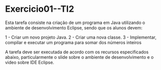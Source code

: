# Exercicio01--TI2

Esta tarefa consiste na criação de um programa em Java utilizando o ambiente de desenvolvimento Eclipse, sendo que os alunos devem:

1 - Criar um novo projeto Java.
2 - Criar uma nova classe.
3 - Implementar, compilar e executar um programa para somar dos números inteiros

A tarefa deve ser executada de acordo com os recursos especificados abaixo, particularmente o slide sobre o ambiente de desenvolvimento e o video sobre IDE Eclipse.
